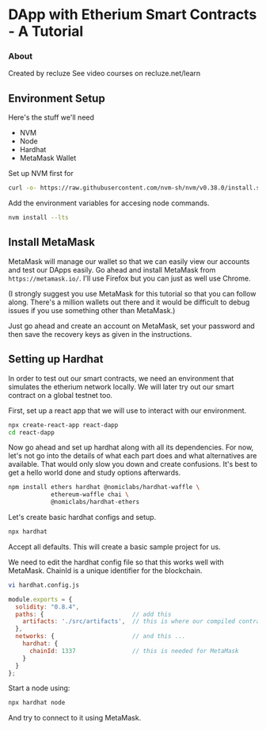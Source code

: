 # DApp with Etherium Smart Contracts - A Tutorial

### About 

Created by recluze 
See video courses on recluze.net/learn 


## Environment Setup 

Here's the stuff we'll need 

- NVM 
- Node 
- Hardhat 
- MetaMask Wallet 

Set up NVM first for 

```bash 
curl -o- https://raw.githubusercontent.com/nvm-sh/nvm/v0.38.0/install.sh | bash
``` 

Add the environment variables for accesing node commands. 

```bash 
nvm install --lts
```


## Install MetaMask 

MetaMask will manage our wallet so that we can easily view our accounts and test our DApps easily. Go ahead and install MetaMask from `https://metamask.io/`. I'll use Firefox but you can just as well use Chrome. 

(I strongly suggest you use MetaMask for this tutorial so that you can follow along. There's a million wallets out there and it would be difficult to debug issues if you use something other than MetaMask.)

Just go ahead and create an account on MetaMask, set your password and then save the recovery keys as given in the instructions. 


## Setting up Hardhat 

In order to test out our smart contracts, we need an environment that simulates the etherium network locally. We will later try out our smart contract on a global testnet too. 

First, set up a react app that we will use to interact with our environment. 

```bash 
npx create-react-app react-dapp
cd react-dapp 
```

Now go ahead and set up hardhat along with all its dependencies. For now, let's not go into the details of what each part does and what alternatives are available. That would only slow you down and create confusions. It's best to get a hello world done and study options afterwards. 

```bash 
npm install ethers hardhat @nomiclabs/hardhat-waffle \
            ethereum-waffle chai \
            @nomiclabs/hardhat-ethers
```

Let's create basic hardhat configs and setup. 

```bash 
npx hardhat 
```

Accept all defaults. This will create a basic sample project for us. 

We need to edit the hardhat config file so that this works well with MetaMask. ChainId is a unique identifier for the blockchain. 

```bash 
vi hardhat.config.js
```

```javascript 
module.exports = {
  solidity: "0.8.4",
  paths: {                         // add this 
    artifacts: './src/artifacts',  // this is where our compiled contracts will go
  },
  networks: {                      // and this ... 
    hardhat: {
      chainId: 1337                // this is needed for MetaMask
    }
  }
};
```

Start a node using: 

```bash 
npx hardhat node 
``` 

And try to connect to it using MetaMask. 